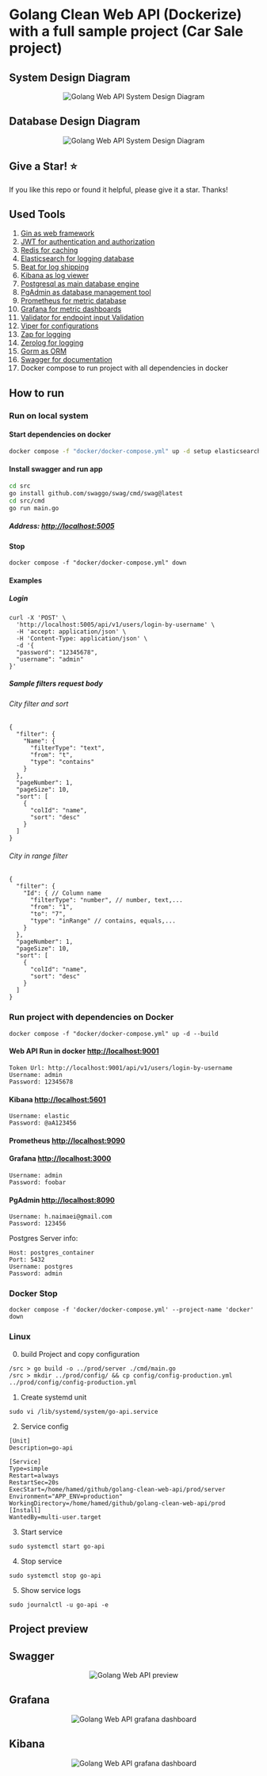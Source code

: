 # Golang Clean Web API (Dockerize) with a full sample project (Car Sale project)

## System Design Diagram

<p align="center"><img src='/docs/files/system_diagram.png' alt='Golang Web API System Design Diagram' /></p>

## Database Design Diagram

<p align="center"><img src='/docs/files/db_diagram.png' alt='Golang Web API System Design Diagram' /></p>

## Give a Star! :star:

If you like this repo or found it helpful, please give it a star. Thanks!

## Used Tools

1. [Gin as web framework](https://github.com/gin-gonic/gin)
2. [JWT for authentication and authorization](https://github.com/golang-jwt/jwt)
3. [Redis for caching](https://github.com/redis/redis)
4. [Elasticsearch for logging database](https://github.com/elastic/elasticsearch)
5. [Beat for log shipping](https://github.com/elastic/beats)
6. [Kibana as log viewer](https://github.com/elastic/kibana)
7. [Postgresql as main database engine](https://github.com/postgres/postgres)
8. [PgAdmin as database management tool](https://github.com/pgadmin-org/pgadmin4)
9. [Prometheus for metric database](https://github.com/prometheus/prometheus)
10. [Grafana for metric dashboards](https://github.com/grafana/grafana)
11. [Validator for endpoint input Validation](https://github.com/go-playground/validator)
12. [Viper for configurations](https://github.com/spf13/viper)
13. [Zap for logging](https://github.com/uber-go/zap)
14. [Zerolog for logging](https://github.com/rs/zerolog)
15. [Gorm as ORM](https://github.com/go-gorm/gorm)
16. [Swagger for documentation](https://github.com/swaggo/swag)
17. Docker compose to run project with all dependencies in docker

## How to run

### Run on local system

#### Start dependencies on docker
```bash 
docker compose -f "docker/docker-compose.yml" up -d setup elasticsearch kibana filebeat postgres pgadmin redis prometheus node-exporter alertmanager grafana
```

#### Install swagger and run app
```bash
cd src
go install github.com/swaggo/swag/cmd/swag@latest
cd src/cmd
go run main.go
```

##### Address: [http://localhost:5005](http://localhost:5005)

#### Stop
```
docker compose -f "docker/docker-compose.yml" down
```

#### Examples

##### Login
```
curl -X 'POST' \
  'http://localhost:5005/api/v1/users/login-by-username' \
  -H 'accept: application/json' \
  -H 'Content-Type: application/json' \
  -d '{
  "password": "12345678",
  "username": "admin"
}'
```

##### Sample filters request body

###### City filter and sort

```
{
  "filter": {
    "Name": {
      "filterType": "text",
      "from": "t", 
      "type": "contains"
    } 
  },
  "pageNumber": 1,
  "pageSize": 10,
  "sort": [
    {
      "colId": "name",
      "sort": "desc"
    }
  ]
}
```


###### City in range filter 

```
{
  "filter": {
    "Id": { // Column name
      "filterType": "number", // number, text,...
      "from": "1", 
      "to": "7", 
      "type": "inRange" // contains, equals,...
    } 
  },
  "pageNumber": 1,
  "pageSize": 10,
  "sort": [
    {
      "colId": "name",
      "sort": "desc"
    }
  ]
}
```

### Run project with dependencies on Docker

```
docker compose -f "docker/docker-compose.yml" up -d --build
```

#### Web API  Run in docker  [http://localhost:9001](http://localhost:9001)

```
Token Url: http://localhost:9001/api/v1/users/login-by-username
Username: admin
Password: 12345678
```

#### Kibana  [http://localhost:5601](http://localhost:5601)

```
Username: elastic
Password: @aA123456
```

#### Prometheus  [http://localhost:9090](http://localhost:9090)

#### Grafana  [http://localhost:3000](http://localhost:3000)

```
Username: admin
Password: foobar
```

#### PgAdmin  [http://localhost:8090](http://localhost:8090)

```
Username: h.naimaei@gmail.com
Password: 123456
```

Postgres Server info:

```
Host: postgres_container
Port: 5432
Username: postgres
Password: admin
```

### Docker Stop

```
docker compose -f 'docker/docker-compose.yml' --project-name 'docker' down
```

### Linux

0. build Project and copy configuration

```
/src > go build -o ../prod/server ./cmd/main.go
/src > mkdir ../prod/config/ && cp config/config-production.yml ../prod/config/config-production.yml
```

1. Create systemd unit

```
sudo vi /lib/systemd/system/go-api.service
```

2. Service config

```
[Unit]
Description=go-api

[Service]
Type=simple
Restart=always
RestartSec=20s
ExecStart=/home/hamed/github/golang-clean-web-api/prod/server
Environment="APP_ENV=production"
WorkingDirectory=/home/hamed/github/golang-clean-web-api/prod
[Install]
WantedBy=multi-user.target
```

3. Start service

```
sudo systemctl start go-api
```

4. Stop service

```
sudo systemctl stop go-api
```

5. Show service logs

```
sudo journalctl -u go-api -e
```

## Project preview

## Swagger

<p align="center"><img src='/docs/files/swagger.png' alt='Golang Web API preview' /></p>

## Grafana

<p align="center"><img src='/docs/files/grafana.png' alt='Golang Web API grafana dashboard' /></p>

## Kibana

<p align="center"><img src='/docs/files/kibana.png' alt='Golang Web API grafana dashboard' /></p>
